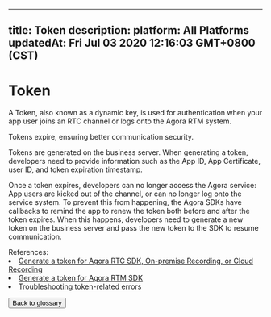 
---
title: Token
description: 
platform: All Platforms
updatedAt: Fri Jul 03 2020 12:16:03 GMT+0800 (CST)
---
# Token
A Token, also known as a dynamic key, is used for authentication when your app user joins an RTC channel or logs onto the Agora RTM system.

Tokens expire, ensuring better communication security.

Tokens are generated on the business server. When generating a token, developers need to provide information such as the App ID, App Certificate, user ID, and token expiration timestamp.

Once a token expires, developers can no longer access the Agora service: App users are kicked out of the channel, or can no longer log onto the service system. To prevent this from happening, the Agora SDKs have callbacks to remind the app to renew the token both before and after the token expires. When this happens, developers need to generate a new token on the business server and pass the new token to the SDK to resume communication.

<div class="alert info">References: 
	<li><a href="https://docs.agora.io/en/Interactive%20Broadcast/token_server_cpp">Generate a token for Agora RTC SDK, On-premise Recording, or Cloud Recording</a></li>
	<li><a href="https://docs.agora.io/en/Real-time-Messaging/rtm_token">Generate a token for Agora RTM SDK</a></li>
	<li><a href="https://docs.agora.io/en/faq/token_error">Troubleshooting token-related errors</a></li>
</div>

<a href="../../en/Agora%20Platform/terms.md"><button>Back to glossary</button></a>

